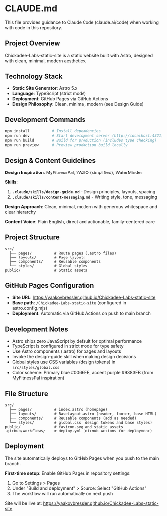 # CLAUDE.md

This file provides guidance to Claude Code (claude.ai/code) when working with code in this repository.

## Project Overview
Chickadee-Labs-static-site is a static website built with Astro, designed with clean, minimal, modern aesthetics.

## Technology Stack
- **Static Site Generator**: Astro 5.x
- **Language**: TypeScript (strict mode)
- **Deployment**: GitHub Pages via GitHub Actions
- **Design Philosophy**: Clean, minimal, modern (see Design Guide)

## Development Commands
```bash
npm install          # Install dependencies
npm run dev          # Start development server (http://localhost:4321)
npm run build        # Build for production (includes type checking)
npm run preview      # Preview production build locally
```

## Design & Content Guidelines

**Design Inspiration**: MyFitnessPal, YAZIO (simplified), WaterMinder

**Skills**:
1. **`.claude/skills/design-guide.md`** - Design principles, layouts, spacing
2. **`.claude/skills/content-messaging.md`** - Writing style, tone, messaging

**Design Approach**: Clean, minimal, modern with generous whitespace and clear hierarchy

**Content Voice**: Plain English, direct and actionable, family-centered care

## Project Structure
```
src/
  ├── pages/          # Route pages (.astro files)
  ├── layouts/        # Page layouts
  ├── components/     # Reusable components
  └── styles/         # Global styles
public/               # Static assets
```

## GitHub Pages Configuration
- **Site URL**: https://yaakovbressler.github.io/Chickadee-Labs-static-site
- **Base path**: `/Chickadee-Labs-static-site` (configured in astro.config.mjs)
- **Deployment**: Automatic via GitHub Actions on push to main branch

## Development Notes
- Astro ships zero JavaScript by default for optimal performance
- TypeScript is configured in strict mode for type safety
- Use Astro components (.astro) for pages and layouts
- Invoke the design-guide skill when making design decisions
- Global styles use CSS variables (design tokens) in `src/styles/global.css`
- Color scheme: Primary blue #0066EE, accent purple #9383FB (from MyFitnessPal inspiration)

## File Structure
```
src/
  ├── pages/          # index.astro (homepage)
  ├── layouts/        # BaseLayout.astro (header, footer, base HTML)
  ├── components/     # Reusable components (add as needed)
  └── styles/         # global.css (design tokens and base styles)
public/               # favicon.svg and static assets
.github/workflows/    # deploy.yml (GitHub Actions for deployment)
```

## Deployment
The site automatically deploys to GitHub Pages when you push to the main branch.

**First-time setup**: Enable GitHub Pages in repository settings:
1. Go to Settings > Pages
2. Under "Build and deployment" > Source: Select "GitHub Actions"
3. The workflow will run automatically on next push

Site will be live at: https://yaakovbressler.github.io/Chickadee-Labs-static-site
